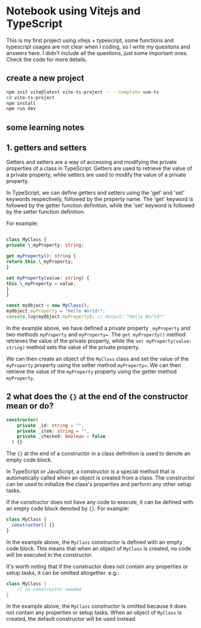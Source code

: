 # Notebook using Vitejs and TypeScript

This is my first project using vitejs + typescript, some functions and typescript usages are not clear when I coding, so I write my quesitons and answers here. I didn't include all the questions, just some important ones. Check the code for more details.

## create a new project

```bash
npm init vite@latest vite-ts-project -- --template vue-ts
cd vite-ts-project
npm install
npm run dev
```

## some learning notes

## 1. getters and setters

Getters and setters are a way of accessing and modifying the private properties of a class in TypeScript. Getters are used to retrieve the value of a private property, while setters are used to modify the value of a private property.

In TypeScript, we can define getters and setters using the 'get' and 'set' keywords respectively, followed by the property name. The 'get' keyword is followed by the getter function definition, while the 'set' keyword is followed by the setter function definition.

For example:

```ts

class MyClass {
private \_myProperty: string;

get myProperty(): string {
return this.\_myProperty;
}

set myProperty(value: string) {
this.\_myProperty = value;
}
}

const myObject = new MyClass();
myObject.myProperty = "Hello World!";
console.log(myObject.myProperty); // Output: "Hello World!"

```

In the example above, we have defined a private property `_myProperty` and two methods `myProperty` and `myProperty=`. The `get myProperty()` method retrieves the value of the private property, while the `set myProperty(value: string)` method sets the value of the private property.

We can then create an object of the `MyClass` class and set the value of the `myProperty` property using the setter method `myProperty=`. We can then retrieve the value of the `myProperty` property using the getter method `myProperty`.

## 2 what does the `{}` at the end of the constructor mean or do?

```ts
constructor(
    private _id: string = "",
    private _item: string = "",
    private _checked: boolean = false
  ) {}
```

The `{}` at the end of a constructor in a class definition is used to denote an empty code block.

In TypeScript or JavaScript, a constructor is a special method that is automatically called when an object is created from a class. The constructor can be used to initialize the class's properties and perform any other setup tasks.

If the constructor does not have any code to execute, it can be defined with an empty code block denoted by `{}`. For example:

```js
class MyClass {
  constructor() {}
}
```

In the example above, the `MyClass` constructor is defined with an empty code block. This means that when an object of `MyClass` is created, no code will be executed in the constructor.

It's worth noting that if the constructor does not contain any properties or setup tasks, it can be omitted altogether.
e.g.:

```kotlin
class MyClass {
    // no constructor needed
}
```

In the example above, the `MyClass` constructor is omitted because it does not contain any properties or setup tasks. When an object of `MyClass` is created, the default constructor will be used instead.
